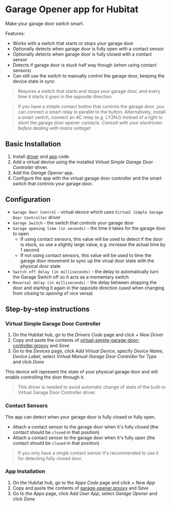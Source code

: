 # Garage Opener app for Hubitat

Make your garage door switch smart. 

Features:
* Works with a switch that starts or stops your garage door
* Optionally detects when garage door is fully open with a contact sensor
* Optionally detects when garage door is fully closed with a contact sensor
* Detects if garage door is stuck half way though (when using contact sensors)
* Can still use the switch to manually control the garage door, keeping the device state in sync

> Requires a switch that starts and stops your garage door, and every time it starts it goes in the opposite direction. 

> If you have a simple contact button that controls the garage door, you can connect a smart relay in parallel to the button. Alternatively, install a smart switch, connect an AC relay (e.g. LY2NJ) instead of a light to short the garage door opener contacts. _Consult with your electrician before dealing with mains voltage_!

## Basic Installation

1. Install [driver](../../drivers/virtual-simple-garage-door-controller.groovy) and [app](garage-opener.groovy) code.
2. Add a virtual device using the installed _Virtual Simple Garage Door Controller_ driver.
3. Add the _Garage Opener_ app.
4. Configure the app with the virtual garage door controller and the smart switch that controls your garage door.

## Configuration

* `Garage Door Control` - virtual device which uses `Virtual Simple Garage Door Controller` driver
* `Garage Switch` - the switch that controls your garage door
* `Garage opening time (in seconds)` - the time it takes for the garage door to open
   * If using contact sensors, this value will be used to detect if the door is stuck, so use a slightly large value, e.g. increase the actual time by 1 second
   * If not using contact sensors, this value will be used to time the garage door movement to sync up the virual door state with the physical door state
* `Switch off delay (in milliseconds)` - the delay to automatically turn the Garage Switch off so it acts as a momentary switch
* `Reversal delay (in milliseconds)` - the delay between stopping the door and starting it again in the opposite direction (used when changing from _closing_ to _opening_ of vice versa)

## Step-by-step instructions

### Virtual Simple Garage Door Controller

1. On the Hubitat hub, go to the _Drivers Code_ page and click _+ New Driver_
2. Copy and paste the contents of [virtual-simple-garage-door-controller.groovy](../../drivers/virtual-simple-garage-door-controller.groovy) and _Save_
3. Go to the _Devices_ page, click _Add Virtual Device_, specify _Device Name_, _Device Label_, select _Virtual Manual Garage Door Controller_ for _Type_ and click _Done_

This device will represent the state of your physical garage door and will enable controlling the door through it. 

> This driver is needed to avoid automatic change of state of the built-in Virtual Garage Door Controller driver.

### Contact Sensors

The app can detect when your garage door is fully closed or fully open. 

* Attach a contact sensor to the garage door when it's fully _closed_ (the contact should be `closed` in that position)
* Attach a contact sensor to the garage door when it's fully _open_ (the contact should be `closed` in that position)

> If you only have a single contact sensor it's recommended to use it for detecting fully closed door. 

### App Installation

1. On the Hubitat hub, go to the _Apps Code_ page and click _+ New App_
2. Copy and paste the contents of [garage-opener.groovy](garage-opener.groovy) and _Save_
3. Go to the _Apps_ page, click _Add User App_, select _Garage Opener_ and click _Done_
